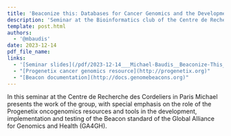 ```yaml
---
title: 'Beaconize this: Databases for Cancer Genomics and the Development of Open Data Standards'
description: 'Seminar at the Bioinformatics club of the Centre de Recherche des Cordeliers (CRC)<br/>Université Paris Cité'
template: post.html 
authors:
  - '@mbaudis'
date: 2023-12-14
pdf_file_name:
links:
  - '[Seminar slides](/pdf/2023-12-14___Michael-Baudis__Beaconize-This__Seminar-Institut-Imagine-Paris.pdf)'
  - "[Progenetix cancer genomics resource](http://progenetix.org)"
  - "[Beacon documentation](http://docs.genomebeacons.org)"
---
```


In this seminar at the Centre de Recherche des Cordeliers in Paris Michael presents
the work of the group, with special emphasis on the role of the Progenetix oncogenomics
resources and tools in the development, implementation and testing of the Beacon
standard of the Global Alliance for Genomics and Health (GA4GH).

<!--more-->


